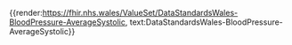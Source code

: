 <div class="warning"><span class="ImplementWarn"></span></div>

{{render:https://fhir.nhs.wales/ValueSet/DataStandardsWales-BloodPressure-AverageSystolic, text:DataStandardsWales-BloodPressure-AverageSystolic}}